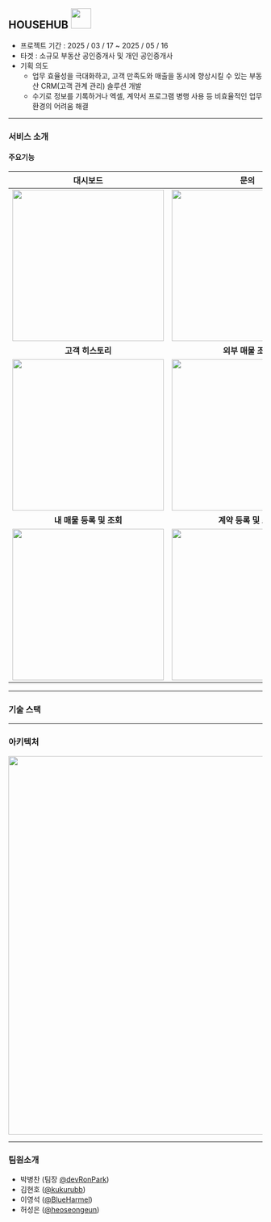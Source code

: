 ## HOUSEHUB <img src="https://github.com/user-attachments/assets/e693c589-1682-4f5b-8202-ff6b23416c3a" width="40" />
- 프로젝트 기간 : 2025 / 03 / 17 ~ 2025 / 05 / 16
- 타겟 : 소규모 부동산 공인중개사 및 개인 공인중개사
- 기획 의도
  - 업무 효율성을 극대화하고, 고객 만족도와 매출을 동시에 향상시킬 수 있는 부동산 CRM(고객 관계 관리) 솔루션 개발
  - 수기로 정보를 기록하거나 엑셀, 계약서 프로그램 병행 사용 등 비효율적인 업무 환경의 어려움 해결

-------

### 서비스 소개
#### 주요기능
| **대시보드** | **문의** | **상담** |
|:---:|:---:|:---:|
| <img src="https://github.com/user-attachments/assets/4540eb1f-bbc5-443f-8059-3c53205dca2d" width="300" /> | <img src="https://github.com/user-attachments/assets/9fd46ce7-7b0d-4aec-a9ae-421a3c099f7b" width="300" /> | <img src="https://github.com/user-attachments/assets/14f1945d-6f3d-4b61-a1ce-6d1b7f767370" width="300" /> |
| **고객 히스토리** | **외부 매물 조회** | **자동 문자 발송** |
| <img src="https://github.com/user-attachments/assets/0a651a30-0cf9-4c48-9f02-a82b516d9d03" width="300" /> | <img src="https://github.com/user-attachments/assets/6d6e33f7-507c-4a1c-9ee9-8b0edc407a6b" width="300" /> | <img src="https://github.com/user-attachments/assets/ab1df796-70e8-43bc-8d12-1dba55f07f85" width="300" /> |
| **내 매물 등록 및 조회** | **계약 등록 및 조회** | **** |
| <img src="https://github.com/user-attachments/assets/af78fa53-a178-4dd8-96ba-d8007b9eac0c" width="300" /> | <img src="https://github.com/user-attachments/assets/86564185-7178-4e07-b9ed-af31ca7cab9d" width="300" /> |  |

------
### 기술 스택

------
### 아키텍처
<img src="https://github.com/user-attachments/assets/b0012bf1-0f49-4a6e-be6e-8b702a9d7bef" width="750" />

-------
### 팀원소개
- 박병찬 (팀장 [@devRonPark](https://github.com/devRonPark))
- 김현호 ([@kukurubb](https://github.com/kukurubb))
- 이영석 ([@BlueHarmel](https://github.com/BlueHarmel))
- 허성은 ([@heoseongeun](https://github.com/heoseongeun))
